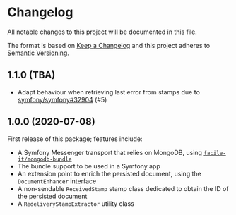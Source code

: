 # Changelog
All notable changes to this project will be documented in this file.

The format is based on [Keep a Changelog](http://keepachangelog.com/en/1.0.0/)
and this project adheres to [Semantic Versioning](http://semver.org/spec/v2.0.0.html).

## 1.1.0 (TBA)
* Adapt behaviour when retrieving last error from stamps due to [symfony/symfony#32904](https://github.com/symfony/symfony/pull/32904) (#5)

## 1.0.0 (2020-07-08)
First release of this package; features include:
 - A Symfony Messenger transport that relies on MongoDB, using [`facile-it/mongodb-bundle`](https://github.com/facile-it/mongodb-bundle/)
 - The bundle support to be used in a Symfony app
 - An extension point to enrich the persisted document, using the `DocumentEnhancer` interface
 - A non-sendable `ReceivedStamp` stamp class dedicated to obtain the ID of the persisted document
 - A `RedeliveryStampExtractor` utility class
